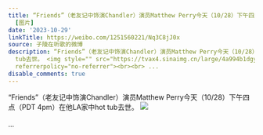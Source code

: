 ```yaml
---
title: “Friends”（老友记中饰演Chandler）演员Matthew Perry今天（10/28）下午四点（PDT 4pm）在他LA家中hot tub去世。
  [图片]
date: '2023-10-29'
linkTitle: https://weibo.com/1251560221/Nq3C8jJ0x
source: 子陵在听歌的微博
description: “Friends”（老友记中饰演Chandler）演员Matthew Perry今天（10/28）下午四点（PDT 4pm）在他LA家中hot
  tub去世。 <img style="" src="https://tvax4.sinaimg.cn/large/4a994b1dgy1hjbuvr99oej22qd4df1kx.jpg"
  referrerpolicy="no-referrer"><br><br> ...
disable_comments: true
---
```

“Friends”（老友记中饰演Chandler）演员Matthew Perry今天（10/28）下午四点（PDT 4pm）在他LA家中hot tub去世。 <img style="" src="https://tvax4.sinaimg.cn/large/4a994b1dgy1hjbuvr99oej22qd4df1kx.jpg" referrerpolicy="no-referrer"><br><br> ...
